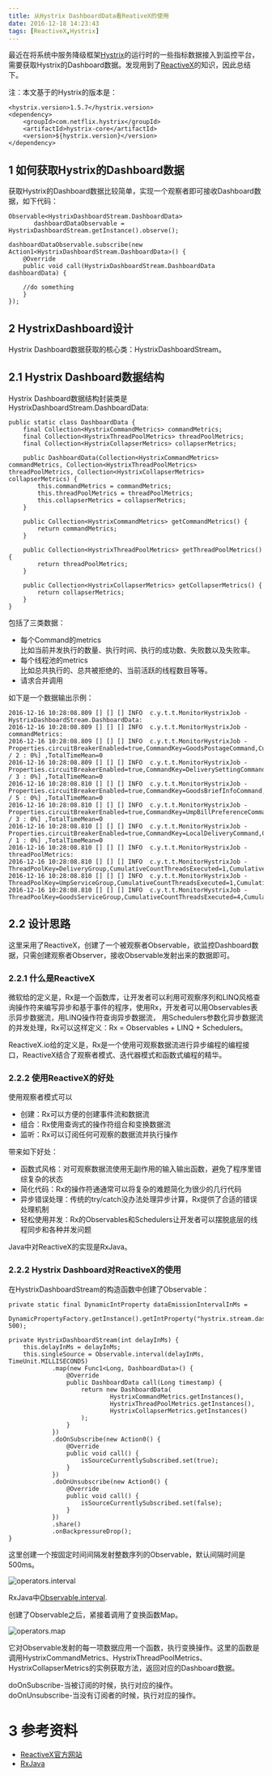 ```yaml
---
title: 从Hystrix DashboardData看ReativeX的使用
date: 2016-12-18 14:23:43
tags: [ReactiveX,Hystrix]
---
```


最近在将系统中服务降级框架[Hystrix](https://github.com/Netflix/Hystrix)的运行时的一些指标数据接入到监控平台，需要获取Hystrix的Dashboard数据。发现用到了[ReactiveX](http://reactivex.io/)的知识，因此总结下。

注：本文基于的Hystrix的版本是：

```
<hystrix.version>1.5.7</hystrix.version>
<dependency>
    <groupId>com.netflix.hystrix</groupId>
    <artifactId>hystrix-core</artifactId>
    <version>${hystrix.version}</version>
</dependency>
```

## 1 如何获取Hystrix的Dashboard数据  
获取Hystrix的Dashboard数据比较简单，实现一个观察者即可接收Dashboard数据，如下代码：

```
Observable<HystrixDashboardStream.DashboardData> 
       dashboardDataObservable = HystrixDashboardStream.getInstance().observe();
   
dashboardDataObservable.subscribe(new Action1<HystrixDashboardStream.DashboardData>() {
	@Override
	public void call(HystrixDashboardStream.DashboardData dashboardData) {
	
	//do something
	}
});
```

## 2 HystrixDashboard设计 

<!-- more -->

Hystrix Dashboard数据获取的核心类：HystrixDashboardStream。

## 2.1 Hystrix Dashboard数据结构  
Hystrix Dashboard数据结构封装类是HystrixDashboardStream.DashboardData:  

```
public static class DashboardData {
    final Collection<HystrixCommandMetrics> commandMetrics;
    final Collection<HystrixThreadPoolMetrics> threadPoolMetrics;
    final Collection<HystrixCollapserMetrics> collapserMetrics;

    public DashboardData(Collection<HystrixCommandMetrics> commandMetrics, Collection<HystrixThreadPoolMetrics> threadPoolMetrics, Collection<HystrixCollapserMetrics> collapserMetrics) {
        this.commandMetrics = commandMetrics;
        this.threadPoolMetrics = threadPoolMetrics;
        this.collapserMetrics = collapserMetrics;
    }

    public Collection<HystrixCommandMetrics> getCommandMetrics() {
        return commandMetrics;
    }

    public Collection<HystrixThreadPoolMetrics> getThreadPoolMetrics() {
        return threadPoolMetrics;
    }

    public Collection<HystrixCollapserMetrics> getCollapserMetrics() {
        return collapserMetrics;
    }
}
```

包括了三类数据： 

- 每个Command的metrics  
比如当前并发执行的数量、执行时间、执行的成功数、失败数以及失败率。
- 每个线程池的metrics  
比如总共执行的、总共被拒绝的、当前活跃的线程数目等等。
- 请求合并调用

如下是一个数据输出示例：

```
2016-12-16 10:28:08.809 [] [] [] INFO  c.y.t.t.MonitorHystrixJob - HystrixDashboardStream.DashboardData:
2016-12-16 10:28:08.809 [] [] [] INFO  c.y.t.t.MonitorHystrixJob - commandMetrics:
2016-12-16 10:28:08.809 [] [] [] INFO  c.y.t.t.MonitorHystrixJob - Properties.circuitBreakerEnabled=true,CommandKey=GoodsPostageCommand,CurrentConcurrentExecutionCount=0,ExecutionTimeMean=0,HealthCounts=HealthCounts[0 / 2 : 0%] ,TotalTimeMean=0
2016-12-16 10:28:08.809 [] [] [] INFO  c.y.t.t.MonitorHystrixJob - Properties.circuitBreakerEnabled=true,CommandKey=DeliverySettingCommand,CurrentConcurrentExecutionCount=0,ExecutionTimeMean=0,HealthCounts=HealthCounts[0 / 3 : 0%] ,TotalTimeMean=0
2016-12-16 10:28:08.810 [] [] [] INFO  c.y.t.t.MonitorHystrixJob - Properties.circuitBreakerEnabled=true,CommandKey=GoodsBriefInfoCommand,CurrentConcurrentExecutionCount=0,ExecutionTimeMean=0,HealthCounts=HealthCounts[0 / 5 : 0%] ,TotalTimeMean=0
2016-12-16 10:28:08.810 [] [] [] INFO  c.y.t.t.MonitorHystrixJob - Properties.circuitBreakerEnabled=true,CommandKey=UmpBillPreferenceCommand,CurrentConcurrentExecutionCount=0,ExecutionTimeMean=0,HealthCounts=HealthCounts[0 / 3 : 0%] ,TotalTimeMean=0
2016-12-16 10:28:08.810 [] [] [] INFO  c.y.t.t.MonitorHystrixJob - Properties.circuitBreakerEnabled=true,CommandKey=LocalDeliveryCommand,CurrentConcurrentExecutionCount=0,ExecutionTimeMean=0,HealthCounts=HealthCounts[0 / 1 : 0%] ,TotalTimeMean=0
2016-12-16 10:28:08.810 [] [] [] INFO  c.y.t.t.MonitorHystrixJob - threadPoolMetrics:
2016-12-16 10:28:08.810 [] [] [] INFO  c.y.t.t.MonitorHystrixJob - ThreadPoolKey=DeliveryGroup,CumulativeCountThreadsExecuted=1,CumulativeCountThreadsRejected=0,CurrentActiveCount=0,CurrentCompletedTaskCount=4,CurrentCorePoolSize=15,CurrentPoolSize=4,CurrentQueueSize=0,CurrentTaskCount=4
2016-12-16 10:28:08.810 [] [] [] INFO  c.y.t.t.MonitorHystrixJob - ThreadPoolKey=UmpServiceGroup,CumulativeCountThreadsExecuted=1,CumulativeCountThreadsRejected=0,CurrentActiveCount=0,CurrentCompletedTaskCount=3,CurrentCorePoolSize=15,CurrentPoolSize=3,CurrentQueueSize=0,CurrentTaskCount=3
2016-12-16 10:28:08.810 [] [] [] INFO  c.y.t.t.MonitorHystrixJob - ThreadPoolKey=GoodsServiceGroup,CumulativeCountThreadsExecuted=4,CumulativeCountThreadsRejected=0,CurrentActiveCount=0,CurrentCompletedTaskCount=7,CurrentCorePoolSize=15,CurrentPoolSize=7,CurrentQueueSize=0,CurrentTaskCount=7
```

## 2.2 设计思路  
这里采用了ReactiveX，创建了一个被观察者Observable，欲监控Dashboard数据，只需创建观察者Observer，接收Observable发射出来的数据即可。  

### 2.2.1 什么是ReactiveX  
微软给的定义是，Rx是一个函数库，让开发者可以利用可观察序列和LINQ风格查询操作符来编写异步和基于事件的程序，使用Rx，开发者可以用Observables表示异步数据流，用LINQ操作符查询异步数据流， 用Schedulers参数化异步数据流的并发处理，Rx可以这样定义：Rx = Observables + LINQ + Schedulers。

ReactiveX.io给的定义是，Rx是一个使用可观察数据流进行异步编程的编程接口，ReactiveX结合了观察者模式、迭代器模式和函数式编程的精华。

### 2.2.2 使用ReactiveX的好处  
使用观察者模式可以  

- 创建：Rx可以方便的创建事件流和数据流  
- 组合：Rx使用查询式的操作符组合和变换数据流  
- 监听：Rx可以订阅任何可观察的数据流并执行操作  

带来如下好处：  

- 函数式风格：对可观察数据流使用无副作用的输入输出函数，避免了程序里错综复杂的状态
- 简化代码：Rx的操作符通通常可以将复杂的难题简化为很少的几行代码
- 异步错误处理：传统的try/catch没办法处理异步计算，Rx提供了合适的错误处理机制
- 轻松使用并发：Rx的Observables和Schedulers让开发者可以摆脱底层的线程同步和各种并发问题

Java中对ReactiveX的实现是RxJava。

### 2.2.2 Hystrix Dashboard对ReactiveX的使用
在HystrixDashboardStream的构造函数中创建了Observable：

```
private static final DynamicIntProperty dataEmissionIntervalInMs =
            DynamicPropertyFactory.getInstance().getIntProperty("hystrix.stream.dashboard.intervalInMilliseconds", 500);

private HystrixDashboardStream(int delayInMs) {
    this.delayInMs = delayInMs;
    this.singleSource = Observable.interval(delayInMs, TimeUnit.MILLISECONDS)
            .map(new Func1<Long, DashboardData>() {
                @Override
                public DashboardData call(Long timestamp) {
                    return new DashboardData(
                            HystrixCommandMetrics.getInstances(),
                            HystrixThreadPoolMetrics.getInstances(),
                            HystrixCollapserMetrics.getInstances()
                    );
                }
            })
            .doOnSubscribe(new Action0() {
                @Override
                public void call() {
                    isSourceCurrentlySubscribed.set(true);
                }
            })
            .doOnUnsubscribe(new Action0() {
                @Override
                public void call() {
                    isSourceCurrentlySubscribed.set(false);
                }
            })
            .share()
            .onBackpressureDrop();
}
```

这里创建一个按固定时间间隔发射整数序列的Observable，默认间隔时间是500ms。

![operators.interval](http://o8sltkx20.bkt.clouddn.com/rx-001-001.png)

RxJava中[Observable.interval](http://o8sltkx20.bkt.clouddn.com/rx-001-002.png).

创建了Observable之后，紧接着调用了变换函数Map。  

![operators.map](http://o8sltkx20.bkt.clouddn.com/rx-001-002.png)

它对Observable发射的每一项数据应用一个函数，执行变换操作。这里的函数是调用HystrixCommandMetrics、HystrixThreadPoolMetrics、HystrixCollapserMetrics的实例获取方法，返回对应的Dashboard数据。

doOnSubscribe-当被订阅的时候，执行对应的操作。  
doOnUnsubscribe-当没有订阅者的时候，执行对应的操作。

# 3 参考资料  
- [ReactiveX官方网站](http://reactivex.io/)
- [RxJava](https://github.com/ReactiveX/RxJava)
